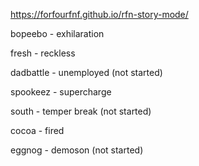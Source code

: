 https://forfourfnf.github.io/rfn-story-mode/

bopeebo - exhilaration

fresh - reckless

dadbattle - unemployed (not started)

spookeez - supercharge

south - temper break (not started)

cocoa - fired

eggnog - demoson (not started)
